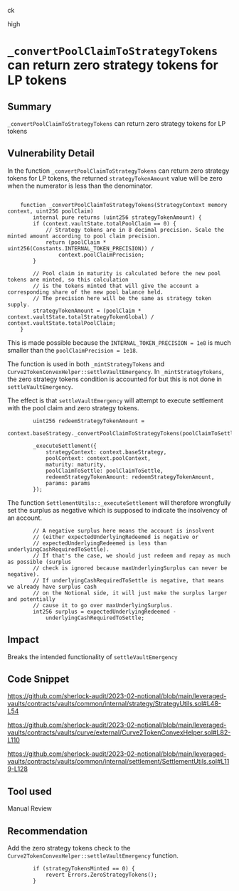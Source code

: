 ck

high

# `_convertPoolClaimToStrategyTokens` can return zero strategy tokens for LP tokens

## Summary

`_convertPoolClaimToStrategyTokens` can return zero strategy tokens for LP tokens

## Vulnerability Detail

In the function `_convertPoolClaimToStrategyTokens` can return zero strategy tokens for LP tokens, the returned `strategyTokenAmount` value will be zero when the numerator is less than the denominator.

```solidity

    function _convertPoolClaimToStrategyTokens(StrategyContext memory context, uint256 poolClaim)
        internal pure returns (uint256 strategyTokenAmount) {
        if (context.vaultState.totalPoolClaim == 0) {
            // Strategy tokens are in 8 decimal precision. Scale the minted amount according to pool claim precision.
            return (poolClaim * uint256(Constants.INTERNAL_TOKEN_PRECISION)) / 
                context.poolClaimPrecision;
        }

        // Pool claim in maturity is calculated before the new pool tokens are minted, so this calculation
        // is the tokens minted that will give the account a corresponding share of the new pool balance held.
        // The precision here will be the same as strategy token supply.
        strategyTokenAmount = (poolClaim * context.vaultState.totalStrategyTokenGlobal) / context.vaultState.totalPoolClaim;
    }
```

This is made possible because the `INTERNAL_TOKEN_PRECISION = 1e8` is much smaller than the `poolClaimPrecision = 1e18`.

The function is used in both `_mintStrategyTokens` and `Curve2TokenConvexHelper::settleVaultEmergency`.
In `_mintStrategyTokens`, the zero strategy tokens condition is accounted for but this is not done in `settleVaultEmergency`.

The effect is that `settleVaultEmergency` will attempt to execute settlement with the pool claim and zero strategy tokens.

```solidity
        uint256 redeemStrategyTokenAmount = 
            context.baseStrategy._convertPoolClaimToStrategyTokens(poolClaimToSettle);

        _executeSettlement({
            strategyContext: context.baseStrategy,
            poolContext: context.poolContext,
            maturity: maturity,
            poolClaimToSettle: poolClaimToSettle,
            redeemStrategyTokenAmount: redeemStrategyTokenAmount,
            params: params
        });
```

The function `SettlementUtils::_executeSettlement` will therefore wrongfully set the surplus as negative which is supposed to indicate the insolvency of an account.

```solidity
        // A negative surplus here means the account is insolvent
        // (either expectedUnderlyingRedeemed is negative or
        // expectedUnderlyingRedeemed is less than underlyingCashRequiredToSettle).
        // If that's the case, we should just redeem and repay as much as possible (surplus
        // check is ignored because maxUnderlyingSurplus can never be negative).
        // If underlyingCashRequiredToSettle is negative, that means we already have surplus cash
        // on the Notional side, it will just make the surplus larger and potentially
        // cause it to go over maxUnderlyingSurplus.
        int256 surplus = expectedUnderlyingRedeemed -
            underlyingCashRequiredToSettle;
```

## Impact

Breaks the intended functionality of `settleVaultEmergency` 

## Code Snippet

https://github.com/sherlock-audit/2023-02-notional/blob/main/leveraged-vaults/contracts/vaults/common/internal/strategy/StrategyUtils.sol#L48-L54

https://github.com/sherlock-audit/2023-02-notional/blob/main/leveraged-vaults/contracts/vaults/curve/external/Curve2TokenConvexHelper.sol#L82-L110

https://github.com/sherlock-audit/2023-02-notional/blob/main/leveraged-vaults/contracts/vaults/common/internal/settlement/SettlementUtils.sol#L119-L128

## Tool used

Manual Review

## Recommendation

Add the zero strategy tokens check to the `Curve2TokenConvexHelper::settleVaultEmergency` function.

```solidity
        if (strategyTokensMinted == 0) {
            revert Errors.ZeroStrategyTokens();
        }
```